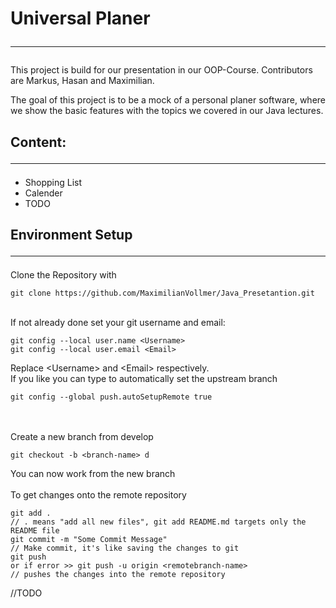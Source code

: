 # Universal Planer <hr>
This project is build for our presentation in our OOP-Course. Contributors are Markus, Hasan and Maximilian.

The goal of this project is to be a mock of a personal planer software, where we show the basic features with the topics we covered in our Java lectures.
## Content: <hr>
<ul>
    <li>Shopping List</li>
    <li>Calender</li>
    <li>TODO</li>
</ul>

## Environment Setup <hr>

Clone the Repository with
```
git clone https://github.com/MaximilianVollmer/Java_Presetantion.git
```
\
If not already done set your git username and email:
```
git config --local user.name <Username>
git config --local user.email <Email>
```
Replace \<Username> and \<Email> respectively.\
If you like you can type to automatically set the upstream branch
```
git config --global push.autoSetupRemote true
```
\
\
Create a new branch from develop
```
git checkout -b <branch-name> d
```
You can now work from the new branch
\
\
To get changes onto the remote repository
```
git add .
// . means "add all new files", git add README.md targets only the README file
git commit -m "Some Commit Message"
// Make commit, it's like saving the changes to git
git push 
or if error >> git push -u origin <remotebranch-name>
// pushes the changes into the remote repository
```
//TODO
